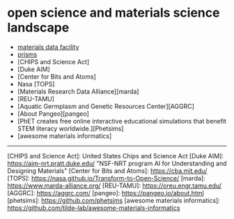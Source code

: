 # open science and materials science landscape

* [materials data facility][mdf]
* [prisms] 
* [CHIPS and Science Act]
* [Duke AIM]
* [Center for Bits and Atoms]
* Nasa [TOPS]
* [Materials Research Data Alliance][marda]
* [REU-TAMU]
* [Aquatic Germplasm and Genetic Resources Center][AGGRC]
* [About Pangeo][pangeo]
* [PhET creates free online interactive educational simulations that benefit STEM literacy worldwide.][Phetsims]
* [awesome materials informatics]
* ****
[mdf]: https://materialsdatafacility.org/ "A simple way to publish, discover, and access materials datasets"
[prisms]: http://www.prisms-center.org
[CHIPS and Science Act]: United States Chips and Science Act
[Duke AIM]: https://aim-nrt.pratt.duke.edu/ "NSF-NRT program AI for Understanding and Designing Materials"
[Center for Bits and Atoms]: https://cba.mit.edu/
[TOPS]: https://nasa.github.io/Transform-to-Open-Science/
[marda]: https://www.marda-alliance.org/
[REU-TAMU]: https://oreu.engr.tamu.edu/
[AGGRC]: https://aggrc.com/
[pangeo]: https://pangeo.io/about.html
[phetsims]: https://github.com/phetsims
[awesome materials informatics]: https://github.com/tilde-lab/awesome-materials-informatics